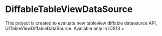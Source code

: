# DiffableTableViewDataSource
This project is created to evaluate new tableview diffable dataosurce API, UITableViewDiffableDataSource. Available only in iOS13 +
